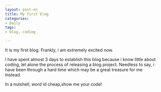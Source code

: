 ```yaml
---
layout: post-en
title: My first blog
categories:
- Daily
tags:
- blog, coding

---
```


It is my first blog. Frankly, i am extremely excited now.

I have spent almost 3 days to establish this blog because i know little about coding, let alone the process of releasing a blog project. Needless to say, i have been through a hard time which may be a great treasure for me Instead.

In a nutshell, word id cheap,show me your code!




